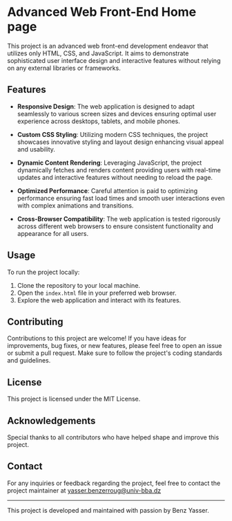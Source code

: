 # Advanced Web Front-End Home page

This project is an advanced web front-end development endeavor that utilizes only HTML, CSS, and JavaScript. It aims to demonstrate sophisticated user interface design and interactive features without relying on any external libraries or frameworks.

## Features

- **Responsive Design**: The web application is designed to adapt seamlessly to various screen sizes and devices ensuring optimal user experience across desktops, tablets, and mobile phones.
  
- **Custom CSS Styling**: Utilizing modern CSS techniques, the project showcases innovative styling and layout design enhancing visual appeal and usability.

- **Dynamic Content Rendering**: Leveraging JavaScript, the project dynamically fetches and renders content providing users with real-time updates and interactive features without needing to reload the page.

- **Optimized Performance**: Careful attention is paid to optimizing performance ensuring fast load times and smooth user interactions even with complex animations and transitions.

- **Cross-Browser Compatibility**: The web application is tested rigorously across different web browsers to ensure consistent functionality and appearance for all users.

## Usage

To run the project locally:

1. Clone the repository to your local machine.
2. Open the `index.html` file in your preferred web browser.
3. Explore the web application and interact with its features.

## Contributing

Contributions to this project are welcome! If you have ideas for improvements, bug fixes, or new features, please feel free to open an issue or submit a pull request. Make sure to follow the project's coding standards and guidelines.

## License

This project is licensed under the MIT License.

## Acknowledgements

Special thanks to all contributors who have helped shape and improve this project.

## Contact

For any inquiries or feedback regarding the project, feel free to contact the project maintainer at yasser.benzerroug@univ-bba.dz

---

This project is developed and maintained with passion by Benz Yasser.
